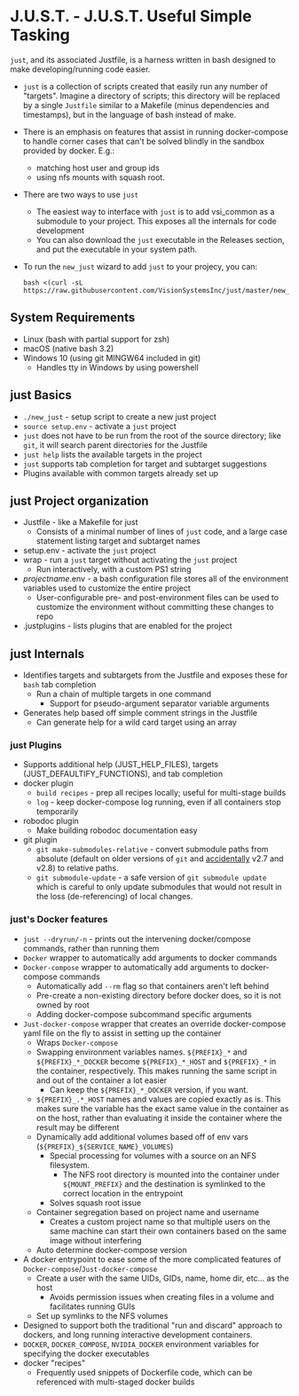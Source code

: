 # J.U.S.T. - J.U.S.T. Useful Simple Tasking

`just`, and its associated Justfile, is a harness written in bash designed to
make developing/running code easier.

- `just` is a collection of scripts created that easily run any number of
  "targets". Imagine a directory of scripts; this directory will be replaced
  by a single `Justfile` similar to a Makefile (minus dependencies and timestamps),
  but in the language of bash instead of make.
- There is an emphasis on features that assist in running docker-compose to
  handle corner cases that can't be solved blindly in the sandbox provided by
  docker. E.g.:
  - matching host user and group ids
  - using nfs mounts with squash root.
- There are two ways to use `just`
  - The easiest way to interface with `just` is to add vsi_common as a submodule
    to your project. This exposes all the internals for code development
  - You can also download the `just` executable in the Releases section, and put
    the executable in your system path.
- To run the `new_just` wizard to add `just` to your projecy, you can:

      bash <(curl -sL https://raw.githubusercontent.com/VisionSystemsInc/just/master/new_just)


## System Requirements

- Linux (bash with partial support for zsh)
- macOS (native bash 3.2)
- Windows 10 (using git MINGW64 included in git)
  - Handles tty in Windows by using powershell

## just Basics

- `./new_just` - setup script to create a new just project
- `source setup.env` - activate a `just` project
- `just` does not have to be run from the root of the source directory; like `git`, it will search parent directories for the Justfile
- `just help` lists the available targets in the project
- `just` supports tab completion for target and subtarget suggestions
- Plugins available with common targets already set up

## just Project organization
- Justfile - like a Makefile for just
  - Consists of a minimal number of lines of `just` code, and a large case statement listing target and subtarget names
- setup.env - activate the `just` project
- wrap - run a `just` target without activating the `just` project
  - Run interactively, with a custom PS1 string
- _projectname_.env - a bash configuration file stores all of the environment variables used to customize the entire project
  - User-configurable pre- and post-environment files can be used to customize the environment without committing these changes to repo
- .justplugins - lists plugins that are enabled for the project

## just Internals

- Identifies targets and subtargets from the Justfile and exposes these for `bash` tab completion
  - Run a chain of multiple targets in one command
    - Support for pseudo-argument separator variable arguments
- Generates help based off simple comment strings in the Justfile
  - Can generate help for a wild card target using an array

### just Plugins

- Supports additional help (JUST_HELP_FILES), targets (JUST_DEFAULTIFY_FUNCTIONS), and tab completion
- docker plugin
    - `build recipes` - prep all recipes locally; useful for multi-stage builds
    - `log` - keep docker-compose log running, even if all containers stop temporarily
- robodoc plugin
    - Make building robodoc documentation easy
- git plugin
    - `git make-submodules-relative` - convert submodule paths from absolute (default on older versions of `git` and [accidentally](http://git.661346.n2.nabble.com/Submodule-s-git-file-contains-absolute-path-when-created-using-git-clone-recursive-td7655372.html) v2.7 and v2.8) to relative paths.
    - `git submodule-update` - a safe version of `git submodule update` which is careful to only update submodules that would not result in the loss (de-referencing) of local changes.

### just's Docker features
- `just --dryrun/-n` - prints out the intervening docker/compose commands, rather than running them
- `Docker` wrapper to automatically add arguments to docker commands
- `Docker-compose` wrapper to automatically add arguments to docker-compose commands
    - Automatically add `--rm` flag so that containers aren't left behind
    - Pre-create a non-existing directory before docker does, so it is not owned by root
    - Adding docker-compose subcommand specific arguments
- `Just-docker-compose` wrapper that creates an override docker-compose yaml file on the fly to assist in setting up the container
    - Wraps `Docker-compose`
    - Swapping environment variables names. `${PREFIX}_*` and `${PREFIX}_*_DOCKER` become `${PREFIX}_*_HOST` and `${PREFIX}_*` in the container, respectively. This makes running the same script in and out of the container a lot easier
      - Can keep the `${PREFIX}_*_DOCKER` version, if you want.
    - `${PREFIX}_.*_HOST` names and values are copied exactly as is. This makes sure the variable has the exact same value in the container as on the host, rather than evaluating it inside the container where the result may be different
    - Dynamically add additional volumes based off of env vars (`${PREFIX}_${SERVICE_NAME}_VOLUMES`)
      - Special processing for volumes with a source on an NFS filesystem.
        - The NFS root directory is mounted into the container under `${MOUNT_PREFIX}` and the destination is symlinked to the correct location in the entrypoint
      - Solves squash root issue
    - Container segregation based on project name and username
      - Creates a custom project name so that multiple users on the same machine can start their own containers based on the same image without interfering
    - Auto determine docker-compose version
- A docker entrypoint to ease some of the more complicated features of `Docker-compose`/`Just-docker-compose`
    - Create a user with the same UIDs, GIDs, name, home dir, etc... as the host
      - Avoids permission issues when creating files in a volume and facilitates running GUIs
    - Set up symlinks to the NFS volumes
- Designed to support both the traditional "run and discard" approach to dockers, and long running interactive development containers.
- `DOCKER`, `DOCKER_COMPOSE`, `NVIDIA_DOCKER` environment variables for specifying the docker executables
- docker "recipes"
  - Frequently used snippets of Dockerfile code, which can be referenced with multi-staged docker builds
